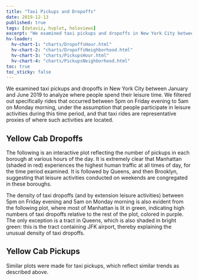 ```yaml
---
title: "Taxi Pickups and Dropoffs"
date: 2019-12-13
published: true
tags: [dataviz, hvplot, holoviews]
excerpt: "We examined taxi pickups and dropoffs in New York City between January and June 2019, focusing specifically on rides between 5pm on Friday evening to 5am on Monday morning, to analyze where leisure activities are concentrated in the City."
hv-loader:
  hv-chart-1: "charts/DropoffsHour.html"
  hv-chart-2: "charts/DropoffsNeighborhood.html"
  hv-chart-3: "charts/PickupsHour.html"
  hv-chart-4: "charts/PickupsNeighborhood.html"
toc: true
toc_sticky: false
---
```


We examined taxi pickups and dropoffs in New York City between January and June 2019 to analyze where people spend their leisure time. We filtered out specifically rides that occurred between 5pm on Friday evening to 5am on Monday morning, under the assumption that people participate in leisure activities during this time period, and that taxi rides are representative proxies of where such activities are located.  

## Yellow Cab Dropoffs

The following is an interactive plot reflecting the number of pickups in each borough at various hours of the day. It is extremely clear that Manhattan (shaded in red) experiences the highest human traffic at all times of day, for the time period examined. It is followed by Queens, and then Brooklyn, suggesting that leisure activities conducted on weekends are congregated in these boroughs. 

<div id="hv-chart-1"></div>


The density of taxi dropoffs (and by extension leisure activities) between 5pm on Friday evening and 5am on Monday morning is also evident from the following plot, where most of Manhattan is lit in green, indicating high numbers of taxi dropoffs relative to the rest of the plot, colored in purple. The only exception is a tract in Queens, which is also shaded in bright green: this is the tract containing JFK airport, thereby explaining the unusual density of taxi dropoffs. 

<div id="hv-chart-2"></div>

## Yellow Cab Pickups

Similar plots were made for taxi pickups, which reflect similar trends as described above. 

<div id="hv-chart-3"></div>

<div id="hv-chart-4"></div>

